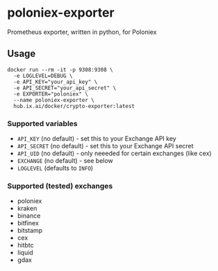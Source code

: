 # poloniex-exporter
Prometheus exporter, written in python, for Poloniex

## Usage
```
docker run --rm -it -p 9308:9308 \
  -e LOGLEVEL=DEBUG \
  -e API_KEY="your_api_key" \
  -e API_SECRET="your_api_secret" \
  -e EXPORTER="poloniex" \
  --name poloniex-exporter \
  hub.ix.ai/docker/crypto-exporter:latest
```

### Supported variables
* `API_KEY` (no default) - set this to your Exchange API key
* `API_SECRET` (no default) - set this to your Exchange API secret
* `API_UID` (no default) - only neeeded for certain exchanges (like cex)
* `EXCHANGE` (no default) - see below
* `LOGLEVEL` (defaults to `INFO`)

### Supported (tested) exchanges
* poloniex
* kraken
* binance
* bitfinex
* bitstamp
* cex
* hitbtc
* liquid
* gdax
